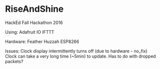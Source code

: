 # RiseAndShine
HackEd Fall Hackathon 2016

Using:
Adafruit IO
IFTTT

Hardware:
Feather Huzzah ESP8266

Issues:
Clock display intermittently turns off (due to hardware - no_fix)
Clock can take a very long time (~5min) to update. Has to do with dropped packets?
